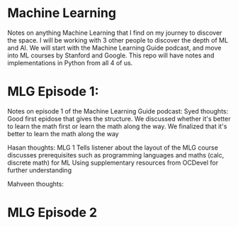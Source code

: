# Machine Learning 
Notes on anything Machine Learning that I find on my journey to discover the space. I will be working with 3 other people to discover the depth of ML and AI. We will start with the Machine Learning Guide podcast, and move into ML courses by Stanford and Google. This repo will have notes and implementations in Python from all 4 of us.

# MLG Episode 1:
Notes on episode 1 of the Machine Learning Guide podcast:
Syed thoughts:
Good first epidose that gives the structure. 
We discussed whether it's better to learn the math first or learn the math along the way. 
We finalized that it's better to learn the math along the way

Hasan thoughts:
MLG 1 Tells listener about the layout of the MLG course discusses prerequisites such as programming languages and maths (calc, discrete math) for ML Using supplementary resources from OCDevel for further understanding 

Mahveen thoughts:

# MLG Episode 2 
